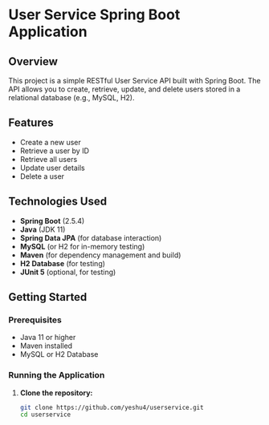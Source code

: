 # User Service Spring Boot Application

## Overview
This project is a simple RESTful User Service API built with Spring Boot. The API allows you to create, retrieve, update, and delete users stored in a relational database (e.g., MySQL, H2).

## Features
- Create a new user
- Retrieve a user by ID
- Retrieve all users
- Update user details
- Delete a user

## Technologies Used
- **Spring Boot** (2.5.4)
- **Java** (JDK 11)
- **Spring Data JPA** (for database interaction)
- **MySQL** (or H2 for in-memory testing)
- **Maven** (for dependency management and build)
- **H2 Database** (for testing)
- **JUnit 5** (optional, for testing)

## Getting Started

### Prerequisites
- Java 11 or higher
- Maven installed
- MySQL or H2 Database

### Running the Application

1. **Clone the repository:**
   ```bash
   git clone https://github.com/yeshu4/userservice.git
   cd userservice
